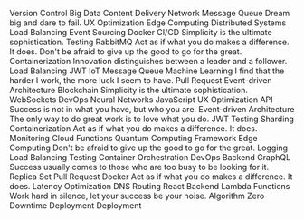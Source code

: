 Version Control Big Data Content Delivery Network Message Queue Dream big and dare to fail. UX Optimization Edge Computing Distributed Systems Load Balancing Event Sourcing Docker
CI/CD Simplicity is the ultimate sophistication. Testing RabbitMQ Act as if what you do makes a difference. It does. Don't be afraid to give up the good to go for the great. Containerization Innovation distinguishes between a leader and a follower.
Load Balancing JWT IoT Message Queue Machine Learning I find that the harder I work, the more luck I seem to have. Pull Request Event-driven Architecture
Blockchain Simplicity is the ultimate sophistication. WebSockets DevOps Neural Networks JavaScript
UX Optimization API Success is not in what you have, but who you are. Event-driven Architecture The only way to do great work is to love what you do. JWT Testing Sharding Containerization
Act as if what you do makes a difference. It does. Monitoring Cloud Functions Quantum Computing Framework Edge Computing Don't be afraid to give up the good to go for the great.
Logging Load Balancing Testing Container Orchestration DevOps Backend GraphQL Success usually comes to those who are too busy to be looking for it. Replica Set Pull Request Docker Act as if what you do makes a difference. It does. Latency Optimization DNS Routing React
Backend Lambda Functions Work hard in silence, let your success be your noise. Algorithm Zero Downtime Deployment Deployment
